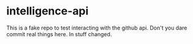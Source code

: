 # intelligence-api
This is a fake repo to test interacting with the github api. Don't you dare commit real things here.
In stuff changed.
